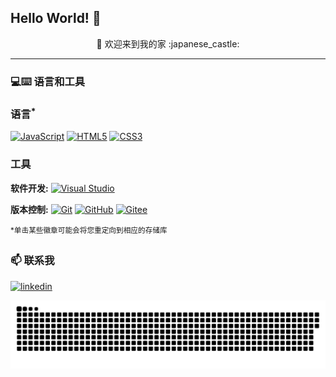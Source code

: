 ## Hello World! 👋

<div align="center"> 🚀 欢迎来到我的家 :japanese_castle:</div>

---
### 💻:keyboard: 语言和工具 

### 语言<sup>*</sup>
[![JavaScript](https://img.shields.io/badge/-JavaScript-black?style=flat&logo=javascript&link=https://github.com/yeyang52/yenai-plugin)](https://github.com/yeyang52/yenai-plugin)
[![HTML5](https://img.shields.io/badge/-HTML5-E34F26?style=flat&logo=html5&logoColor=white&link=https://github.com/yeyang52/yenai-plugin)](https://github.com/yeyang52/yenai-plugin) 
[![CSS3](https://img.shields.io/badge/-CSS3-1572B6?style=flat&logo=css3&link=https://github.com/yeyang52/yenai-plugin)](https://github.com/yeyang52/yenai-plugin) 

### 工具
**软件开发:**
[![Visual Studio](https://img.shields.io/badge/-007ACC?style=flat&logo=Visual-Studio-Code&logoColor=white "Visual Studio")](https://github.com/yeyang52)

**版本控制:**
[![Git](https://img.shields.io/badge/-Git-black?style=flat&logo=git)](https://github.com/yeyang52) 
[![GitHub](https://img.shields.io/badge/-GitHub-181717?style=flat&logo=github)](https://github.com/yeyang52)
[![Gitee](https://img.shields.io/badge/-Gitee-C71D23?style=flat&logo=gitee)](https://github.com/yeyang52)

<sup>*单击某些徽章可能会将您重定向到相应的存储库</sup>

### 📫 联系我
<a href="https://qm.qq.com/q/C3ueKkb6tU&personal_qrcode_source=4"><img src="https://www.vectorlogo.zone/logos/qq/qq-tile.svg" width="30px" alt="linkedin"></a>


<picture>
  <source media="(prefers-color-scheme: dark)" srcset="https://raw.githubusercontent.com/yeyang52/yeyang52/output/github-contribution-grid-snake-dark.svg">
  <source media="(prefers-color-scheme: light)" srcset="https://raw.githubusercontent.com/yeyang52/yeyang52/output/github-contribution-grid-snake.svg">
  <img alt="github contribution grid snake animation" src="https://raw.githubusercontent.com/yeyang52/yeyang52/output/github-contribution-grid-snake.svg">
</picture>
